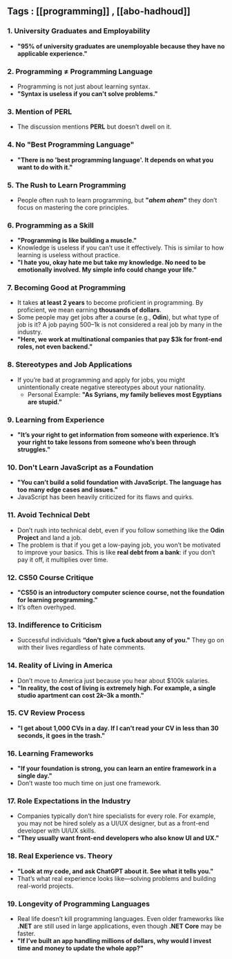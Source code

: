 
## Tags : [[programming]] , [[abo-hadhoud]]


### 1. **University Graduates and Employability**

- **"95% of university graduates are unemployable because they have no applicable experience."**

### 2. **Programming ≠ Programming Language**

- Programming is not just about learning syntax.
- **"Syntax is useless if you can't solve problems."**

### 3. **Mention of PERL**

- The discussion mentions **PERL** but doesn’t dwell on it.

### 4. **No "Best Programming Language"**

- **"There is no 'best programming language'. It depends on what you want to do with it."**

### 5. **The Rush to Learn Programming**

- People often rush to learn programming, but **"_ahem ahem_"** they don’t focus on mastering the core principles.

### 6. **Programming as a Skill**

- **"Programming is like building a muscle."**
- Knowledge is useless if you can’t use it effectively. This is similar to how learning is useless without practice.
- **"I hate you, okay hate me but take my knowledge. No need to be emotionally involved. My simple info could change your life."**

### 7. **Becoming Good at Programming**

- It takes **at least 2 years** to become proficient in programming. By proficient, we mean earning **thousands of dollars**.
- Some people may get jobs after a course (e.g., **Odin**), but what type of job is it? A job paying $500–$1k is not considered a real job by many in the industry.
- **"Here, we work at multinational companies that pay $3k for front-end roles, not even backend."**

### 8. **Stereotypes and Job Applications**

- If you’re bad at programming and apply for jobs, you might unintentionally create negative stereotypes about your nationality.
    - Personal Example: **"As Syrians, my family believes most Egyptians are stupid."**

### 9. **Learning from Experience**

- **"It’s your right to get information from someone with experience. It’s your right to take lessons from someone who’s been through struggles."**

### 10. **Don't Learn JavaScript as a Foundation**

- **"You can’t build a solid foundation with JavaScript. The language has too many edge cases and issues."**
- JavaScript has been heavily criticized for its flaws and quirks.

### 11. **Avoid Technical Debt**

- Don’t rush into technical debt, even if you follow something like the **Odin Project** and land a job.
- The problem is that if you get a low-paying job, you won’t be motivated to improve your basics. This is like **real debt from a bank**: if you don’t pay it off, it multiplies over time.

### 12. **CS50 Course Critique**

- **"CS50 is an introductory computer science course, not the foundation for learning programming."**
- It’s often overhyped.

### 13. **Indifference to Criticism**

- Successful individuals **“don’t give a fuck about any of you."** They go on with their lives regardless of hate comments.

### 14. **Reality of Living in America**

- Don’t move to America just because you hear about $100k salaries.
- **"In reality, the cost of living is extremely high. For example, a single studio apartment can cost $2k–$3k a month."**

### 15. **CV Review Process**

- **"I get about 1,000 CVs in a day. If I can’t read your CV in less than 30 seconds, it goes in the trash."**

### 16. **Learning Frameworks**

- **"If your foundation is strong, you can learn an entire framework in a single day."**
- Don’t waste too much time on just one framework.

### 17. **Role Expectations in the Industry**

- Companies typically don’t hire specialists for every role. For example, you may not be hired solely as a UI/UX designer, but as a front-end developer with UI/UX skills.
- **"They usually want front-end developers who also know UI and UX."**

### 18. **Real Experience vs. Theory**

- **"Look at my code, and ask ChatGPT about it. See what it tells you."**
- That’s what real experience looks like—solving problems and building real-world projects.

### 19. **Longevity of Programming Languages**

- Real life doesn’t kill programming languages. Even older frameworks like **.NET** are still used in large applications, even though **.NET Core** may be faster.
- **"If I’ve built an app handling millions of dollars, why would I invest time and money to update the whole app?"**
